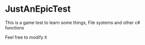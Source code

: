 # JustAnEpicTest

This is a game test to learn some things, File systems and other c# functions

Feel free to modify it
